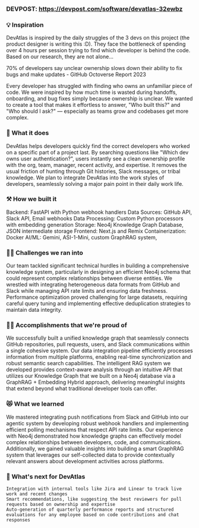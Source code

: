 ### DEVPOST: https://devpost.com/software/devatlas-32ewbz
### 💡 Inspiration

DevAtlas is inspired by the daily struggles of the 3 devs on this project (the product designer is writing this :D). They face the bottleneck of spending over 4 hours per session trying to find which developer is behind the code. Based on our research, they are not alone...

70% of developers say unclear ownership slows down their ability to fix bugs and make updates - GitHub Octoverse Report 2023

Every developer has struggled with finding who owns an unfamiliar piece of code. We were inspired by how much time is wasted during handoffs, onboarding, and bug fixes simply because ownership is unclear. We wanted to create a tool that makes it effortless to answer, "Who built this?" and "Who should I ask?" — especially as teams grow and codebases get more complex.
### 🦾 What it does

DevAtlas helps developers quickly find the correct developers who worked on a specific part of a project last. By searching questions like "Which dev owns user authentication?", users instantly see a clean ownership profile with the org, team, manager, recent activity, and expertise. It removes the usual friction of hunting through Git histories, Slack messages, or tribal knowledge. We plan to integrate DevAtlas into the work styles of developers, seamlessly solving a major pain point in their daily work life.
### ⚒️ How we built it

Backend: FastAPI with Python webhook handlers Data Sources: GitHub API, Slack API, Email webhooks Data Processing: Custom Python processors with embedding generation Storage: Neo4j Knowledge Graph Database, JSON intermediate storage Frontend: Next.js and Remix Containerization: Docker AI/ML: Gemini, ASI-1-Mini, custom GraphRAG system,
### 🏃‍♂️ Challenges we ran into

Our team tackled significant technical hurdles in building a comprehensive knowledge system, particularly in designing an efficient Neo4j schema that could represent complex relationships between diverse entities. We wrestled with integrating heterogeneous data formats from GitHub and Slack while managing API rate limits and ensuring data freshness. Performance optimization proved challenging for large datasets, requiring careful query tuning and implementing effective deduplication strategies to maintain data integrity.
### 👏🏼 Accomplishments that we're proud of

We successfully built a unified knowledge graph that seamlessly connects GitHub repositories, pull requests, users, and Slack communications within a single cohesive system. Our data integration pipeline efficiently processes information from multiple platforms, enabling real-time synchronization and robust semantic search capabilities. The intelligent RAG system we developed provides context-aware analysis through an intuitive API that utilizes our Knowledge Graph that we built on a Neo4j database via a GraphRAG + Embedding Hybrid approach, delivering meaningful insights that extend beyond what traditional developer tools can offer.
### 😻 What we learned

We mastered integrating push notifications from Slack and GitHub into our agentic system by developing robust webhook handlers and implementing efficient polling mechanisms that respect API rate limits. Our experience with Neo4j demonstrated how knowledge graphs can effectively model complex relationships between developers, code, and communications. Additionally, we gained valuable insights into building a smart GraphRAG system that leverages our self-collected data to provide contextually relevant answers about development activities across platforms.
### 🚀 What's next for DevAtlas

    Integration with internal tools like Jira and Linear to track live work and recent changes
    Smart recommendations, like suggesting the best reviewers for pull requests based on ownership and expertise
    Auto-generation of quarterly performance reports and structured evaluations for any employee based on code contributions and chat responses

